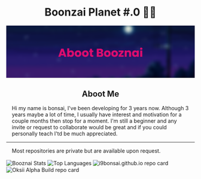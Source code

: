 <h1 align="center">Boonzai Planet #.0 🤞🏻</h1>
<img align="center" alt="photo banner" src="https://github.com/i9bonsai/i9bonsai/blob/main/Resized%20bannercompleted.png?raw=true">
<h2 align="center">Aboot Me</h2>
<p style="padding-left:15px;padding-right:15px;">Hi my name is bonsai, I've been developing for 3 years now. Although 3 years maybe a lot of time, I usually have interest and motivation for a couple months then stop for a moment. I'm still a beginner and any invite or request to collaborate would be great and if you could personally teach I'td be much appreciated.</p>
<hr>
<p style="padding-left:15px;padding-right:15px;">Most repositories are private but are available upon request.</p>
<p float="left">
 <!-- Markdown version = 
 ![Aboot Photo Banner](https://github.com/i9bonsai/i9bonsai/blob/main/bannercompleted.png?raw=true) -->
 
 <img align="center" alt="Booznai Stats" src="https://github-readme-stats.vercel.app/api?username=i9bonsai&count_private=true&show_icons=true&theme=jolly">

 <!-- Markdown Version = 
 [![Booznai Stats x.X](https://github-readme-stats.vercel.app/api?username=i9bonsai&count_private=true&show_icons=true&theme=jolly)
 ](https://github.com/anuraghazra/github-readme-stats) -->

 <img align="center" alt="Top Languages" src="https://github-readme-stats.vercel.app/api/top-langs/?username=i9bonsai&theme=jolly">

 <!-- Markdown Version = 
 [![Top Langs](https://github-readme-stats.vercel.app/api/top-langs/?username=anuraghazra&theme=jolly)](https://github.com/anuraghazra/github-readme-stats) -->

 <img align="center" alt="i9bonsai.github.io repo card" src="https://github-readme-stats.vercel.app/api/pin/?username=i9bonsai&repo=i9bonsai.github.io">

 <img align="center" alt="Oksii Alpha Build repo card" src="https://github-readme-stats.vercel.app/api/pin/?username=i9bonsai&repo=Oksii-Concept-Build">
 
</p>


<!--
**i9bonsai/i9bonsai** is a ✨ _special_ ✨ repository because its `README.md` (this file) appears on your GitHub profile.

Here are some ideas to get you started:

- 🔭 I’m currently working on ...
- 🌱 I’m currently learning ...
- 👯 I’m looking to collaborate on ...
- 🤔 I’m looking for help with ...
- 💬 Ask me about ...
- 📫 How to reach me: ...
- 😄 Pronouns: ...
- ⚡ Fun fact: ...
-->
